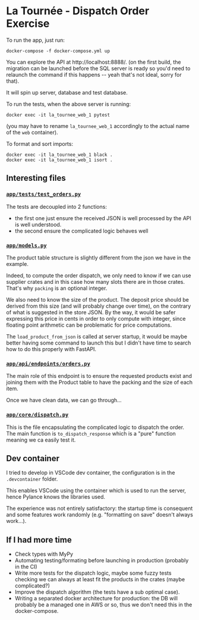 # La Tournée - Dispatch Order Exercise

To run the app, just run:
```
docker-compose -f docker-compose.yml up
```
You can explore the API at http://localhost:8888/.
(on the first build, the migration can be launched before 
the SQL server is ready so you'd need to relaunch the 
command if this happens -- yeah that's not ideal, sorry for
that).

It will spin up server, database and test database.

To run the tests, when the above server is running:
```
docker exec -it la_tournee_web_1 pytest
```
(you may have to rename `la_tournee_web_1` accordingly to the
actual name of the `web` container).


To format and sort imports:
```
docker exec -it la_tournee_web_1 black .
docker exec -it la_tournee_web_1 isort .
```

## Interesting files

### [`app/tests/test_orders.py`](app/tests/test_orders.py)

The tests are decoupled into 2 functions:
* the first one just ensure the received JSON is well 
  processed by the API is well understood.
* the second ensure the complicated logic behaves well

### [`app/models.py`](app/models.py)

The product table structure is slightly different from the
json we have in the example.

Indeed, to compute the order dispatch, we only need to
know if we can use supplier crates and in this case
how many slots there are in those crates. That's why
`packing` is an optional integer.

We also need to know the size of the product. The deposit price 
should be derived from this size (and will probably change
over time), on the contrary of what is suggested in the
store JSON. By the way, it would be safer expressing this
price in cents in order to only compute with integer,
since floating point arithmetic can be problematic for
price computations.


The `load_product_from_json` is called at server startup,
it would be maybe better having some command to launch
this but I didn't have time to search how to do this
properly with FastAPI.


### [`app/api/endpoints/orders.py`](app/api/endpoints/orders.py)

The main role of this endpoint is to ensure the requested
products exist and joining them with the Product table
to have the packing and the size of each item.

Once we have clean data, we can go through...

### [`app/core/dispatch.py`](app/core/dispatch.py)

This is the file encapsulating the complicated logic to dispatch the order. The main function is 
`to_dispatch_response` which is a "pure" function 
meaning we ca easily test it.

## Dev container

I tried to develop in VSCode dev container, the
configuration is in the `.devcontainer` folder.

This enables VSCode using the container which is used
to run the server, hence Pylance knows the libraries
used.

The experience was not entirely satisfactory: the startup
time is consequent and some features work randomly 
(e.g. "formatting on save" doesn't always work...).


## If I had more time

* Check types with MyPy
* Automating testing/formating before launching in production
  (probably in the CI)
* Write more tests for the dispatch logic, maybe some fuzzy
  tests checking we can always at least fit the products
  in the crates (maybe complicated?)
* Improve the dispatch algorithm (the tests have a sub 
  optimal case).
* Writing a separated docker architecture for production:
  the DB will probably be a managed one in AWS or so, thus
  we don't need this in the docker-compose.

